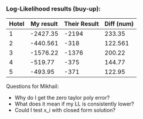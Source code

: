 ### Log-Likelihood results (buy-up):

| Hotel | My result | Their Result | Diff (num) |
|-------|-----------|--------------|------------|
| 1     | -2427.35  | -2194        | 233.35     |
| 2     | -440.561  | -318         | 122.561    |
| 3     | -1576.22  | -1376        | 200.22     |
| 4     | -519.77   | -375         | 144.77     |
| 5     | -493.95   | -371         | 122.95     |

Questions for Mikhail:
- Why do I get the zero taylor poly error?
- What does it mean if my LL is consistently lower?
- Could I test x_i with closed form solution?
